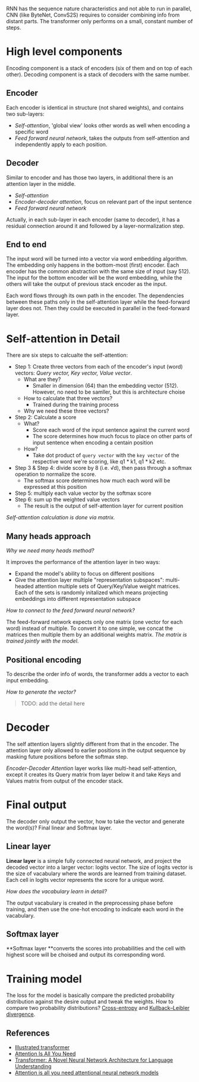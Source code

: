 RNN has the sequence nature characteristics and not able to run in parallel, CNN (like ByteNet, ConvS2S) requires to consider combining info from distant parts. The transformer only performs on a small, constant number of steps. 

# High level components

Encoding component is a stack of encoders (six of them and on top of each other). Decoding component is a stack of decoders with the same number.

## Encoder
Each encoder is identical in structure (not shared weights), and contains two sub-layers:
- *Self-attention*, 'global view' looks other words as well when encoding a specific word
- *Feed forward neural network*, takes the outputs from self-attention and independently apply to each position.

## Decoder
Similar to encoder and has those two layers, in additional there is an attention layer in the middle.
- *Self-attention*
- *Encoder-decoder attention*, focus on relevant part of the input sentence
- *Feed forward neural network*

Actually, in each sub-layer in each encoder (same to decoder), it has a residual connection around it and followed by a layer-normalization step.

## End to end

The input word will be turned into a vector via word embedding algorithm. The embedding only happens in the bottom-most (first) encoder. Each encoder has the common abstraction with the same size of input (say 512). The input for the bottom encoder will be the word embedding, while the others will take the output of previous stack encoder as the input.

Each word flows through its own path in the encoder. The dependencies between these paths only in the self-attention layer while the feed-forward layer does not. Then they could be executed in parallel in the feed-forward layer. 

# Self-attention in Detail

There are six steps to calcualte the self-attention:
- Step 1: Create three vectors from each of the encoder's input (word) vectors: *Query vector, Key vector, Value vector*.
  - What are they?
    - Smaller in dimension (64) than the embedding vector (512). However, no need to be samller, but this is architecture choise
  - How to calculate that three vectors?
    - Trained during the training process
  - Why we need these three vectors? 
- Step 2: Calculate a score
  - What?
    - Score each word of the input sentence against the current word
    - The score determines how much focus to place on other parts of input sentence when encoding a centain position
  - How?
    - Take dot product of `query vector` with the `key vector` of the respective word we're scoring, like q1 * k1, q1 * k2 etc.
- Step 3 & Step 4: divide score by 8 (i.e. √d), then pass through a softmax operation to normalize the score.
  - The softmax score determines how much each word will be expressed at this position
- Step 5: multiply each value vector by the softmax score
- Step 6: sum up the weighted value vectors
  - The result is the output of self-attention layer for current position

*Self-attention calculation is done via matrix.*

## Many heads approach
*Why we need many heads method?*

It improves the performance of the attention layer in two ways:
- Expand the model's ability to focus on different positions
- Give the attention layer multiple "representation subspaces": multi-headed attention multiple sets of Query/Key/Value weight matrices. Each of the sets is randomly initalized which means projecting embeddings into different representation subspace

*How to connect to the feed forward neural network?*

The feed-forward network expects only one matrix (one vector for each word) instead of multiple. To convert it to one simple, we concat the matrices then multiple them by an additional weights matrix. *The matrix is trained jointly with the model*.

## Positional encoding

To describe the order info of words, the transformer adds a vector to each input embedding. 

*How to generate the vector?*
> TODO: add the detail here

# Decoder

The self attention layers slightly different from that in the encoder. The attention layer only allowed to earlier positions in the output sequence by masking future positions before the softmax step.

*Encoder-Decoder Attention* layer works like multi-head self-attention, except it creates its Query matrix from layer below it and take Keys and Values matrix from output of the encoder stack. 

# Final output

The decoder only output the vector, how to take the vector and generate the word(s)? Final linear and Softmax layer.

## Linear layer
**Linear layer** is a simple fully connected neural network, and project the decoded vector into a larger vector: logits vector. The size of logits vector is the size of vacabulary where the words are learned from training dataset. Each cell in logits vector represents the score for a unique word.

*How does the vacabulary learn in detail?*

The output vacabulary is created in the preprocessing phase before training, and then use the one-hot encoding to indicate each word in the vacabulary.

## Softmax layer
**Softmax layer **converts the scores into probabilities and the cell with highest score will be choised and output its corresponding word.  

# Training model

The loss for the model is basically compare the predicted probability distribution against the desire output and tweak the weights. How to compare two probability distributions? [Cross-entropy](https://colah.github.io/posts/2015-09-Visual-Information/) and [Kullback–Leibler divergence](https://www.countbayesie.com/blog/2017/5/9/kullback-leibler-divergence-explained).

## References
- [Illustrated transformer](https://jalammar.github.io/illustrated-transformer/)
- [Attention Is All You Need](https://arxiv.org/abs/1706.03762)
- [Transformer: A Novel Neural Network Architecture for Language Understanding](https://ai.googleblog.com/2017/08/transformer-novel-neural-network.html)
- [Attention is all you need attentional neural network models](https://www.youtube.com/watch?v=rBCqOTEfxvg)